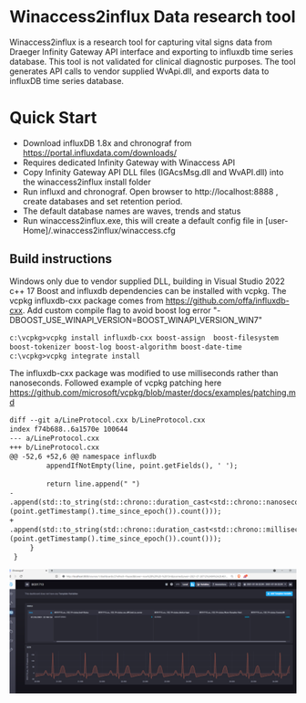 # Winaccess2influx Data research tool

Winaccess2influx is a research tool for capturing vital signs data from Draeger Infinity Gateway API interface and exporting to influxdb time series database.
This tool is not validated for clinical diagnostic purposes.
The tool generates API calls to vendor supplied WvApi.dll, and exports data to influxDB time series database.

# Quick Start
* Download influxDB 1.8x and chronograf from https://portal.influxdata.com/downloads/
* Requires dedicated Infinity Gateway with Winaccess API
* Copy Infinity Gateway API DLL files (IGAcsMsg.dll and WvAPI.dll) into the winaccess2influx install folder
* Run influxd and chronograf. Open browser to  http://localhost:8888 , create databases and set retention period. 
* The default database names are waves, trends and status
* Run winaccess2influx.exe, this will create a default config file in [user-Home]/.winaccess2influx/winaccess.cfg

## Build instructions 
Windows only due to vendor supplied DLL, building in Visual Studio 2022 c++ 17
Boost and influxdb dependencies can be installed with vcpkg. The vcpkg influxdb-cxx package comes from https://github.com/offa/influxdb-cxx.
Add custom compile flag to avoid boost log error "-DBOOST_USE_WINAPI_VERSION=BOOST_WINAPI_VERSION_WIN7"

```
c:\vcpkg>vcpkg install influxdb-cxx boost-assign  boost-filesystem boost-tokenizer boost-log boost-algorithm boost-date-time
c:\vcpkg>vcpkg integrate install

```

The influxdb-cxx package was modified to use milliseconds rather than nanoseconds. Followed example of vcpkg patching here https://github.com/microsoft/vcpkg/blob/master/docs/examples/patching.md

```
diff --git a/LineProtocol.cxx b/LineProtocol.cxx
index f74b688..6a1570e 100644
--- a/LineProtocol.cxx
+++ b/LineProtocol.cxx
@@ -52,6 +52,6 @@ namespace influxdb
         appendIfNotEmpty(line, point.getFields(), ' ');
 
         return line.append(" ")
-            .append(std::to_string(std::chrono::duration_cast<std::chrono::nanoseconds>(point.getTimestamp().time_since_epoch()).count()));
+            .append(std::to_string(std::chrono::duration_cast<std::chrono::milliseconds>(point.getTimestamp().time_since_epoch()).count()));
     }
 }
```

<img src="chronograf-screenshot.PNG" alt="screenshot-w2i" title="Screenshot-w2i" />

